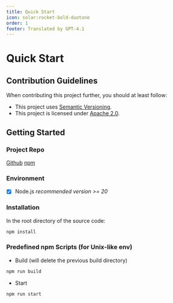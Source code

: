 ```yaml
---
title: Quick Start
icon: solar:rocket-bold-duotone
order: 1
footer: Translated by GPT-4.1
---
```


# Quick Start

## Contribution Guidelines

When contributing this project further, you should at least follow:

- This project uses [Semantic Versioning](https://semver.org/).
- This project is licensed under [Apache 2.0](https://www.apache.org/licenses/LICENSE-2.0).

## Getting Started

### Project Repo

[Github](https://github.com/star-whisper9/mcp-echarts)
[npm](https://www.npmjs.com/package/@starwhisper9/mcp-echarts)

### Environment

- [x] Node.js _recommended version >= 20_

### Installation

In the root directory of the source code:

```bash
npm install
```

### Predefined npm Scripts (for Unix-like env)

- Build (will delete the previous build directory)

```bash
npm run build
```

- Start

```bash
npm run start
```
